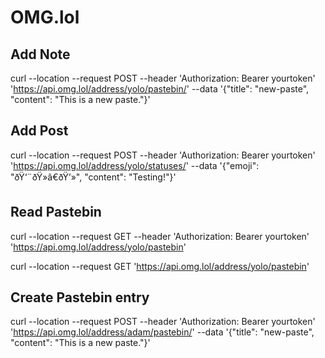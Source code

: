 # OMG.lol

## Add Note

curl --location --request POST --header 'Authorization: Bearer yourtoken' 'https://api.omg.lol/address/yolo/pastebin/' --data '{"title": "new-paste", "content": "This is a new paste."}'

## Add Post

curl --location --request POST --header 'Authorization: Bearer yourtoken' 'https://api.omg.lol/address/yolo/statuses/' --data '{"emoji": "ðŸ‘¨ðŸ»â€ðŸ’»", "content": "Testing!"}'

## Read Pastebin

curl --location --request GET --header 'Authorization: Bearer yourtoken' 'https://api.omg.lol/address/yolo/pastebin'

curl --location --request GET 'https://api.omg.lol/address/yolo/pastebin'

## Create Pastebin entry 

curl --location --request POST --header 'Authorization: Bearer yourtoken' 'https://api.omg.lol/address/adam/pastebin/' --data '{"title": "new-paste", "content": "This is a new paste."}'
